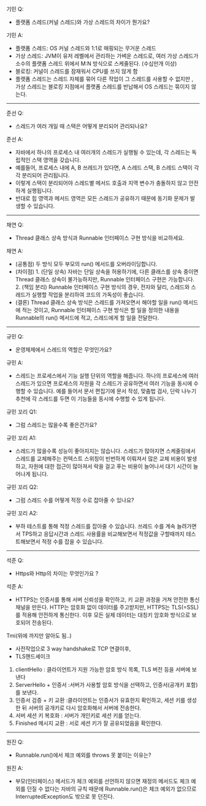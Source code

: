 
기민 Q: 
- 플랫폼 스레드(커널 스레드)와 가상 스레드의 차이가 뭔가요?

기민 A: 
- 플랫폼 스레드: OS 커널 스레드와 1:1로 매핑되는 무거운 스레드
- 가상 스레드: JVM이 유저 레벨에서 관리하는 가벼운 스레드로, 여러 가상 스레드가 소수의 플랫폼 스레드 위에서 M:N 방식으로 스케줄된다. (수십만개 이상)
- 블로킹: 커널이 스레드를 잠재워서 CPU를 쓰지 않게 함
- 플랫폼 스레드는 스레드 자체를 묶어 다른 작업이 그 스레드를 사용할 수 없지만 , 가상 스레드는 블로킹 지점에서 플랫폼 스레드를 반납해서 OS 스레드는 묶이지 않는다. 


---
준선 Q: 
- 스레드가 여러 개일 때 스택은 어떻게 분리되어 관리되나요?

준선 A:
- 자바에서 하나의 프로세스 내 여러개의 스레드가 실행될 수 있는데, 각 스레드는 독립적인 스택 영역을 갖습니다.
- 예를들어, 프로세스 내에 A, B 쓰레드가 있다면, A 스레드 스택, B 스레드 스택이 각각 분리되어 관리됩니다.  
- 이렇게 스택이 분리되어야 스레드별 메서드 호출과 지역 변수가 충돌하지 않고 안전하게 실행됩니다.
- 반대로 힙 영역과 메서드 영역은 모든 스레드가 공유하기 때문에 동기화 문제가 발생할 수 있습니다.

---
채연 Q: 
- Thread 클래스 상속 방식과 Runnable 인터페이스 구현 방식을 비교하세요.

채연 A:
- (공통점) 
		두 방식 모두 부모의 run() 메서드를 오버라이딩합니다.
- (차이점) 
		1. (단일 상속) 자바는 단일 상속을 허용하기에, 다른 클래스를 상속 중이면 Thread 클래스 상속이 불가능하지만, Runnable 인터페이스 구현은 가능합니다.
		2. (책임 분리) Runnable 인터페이스 구현 방식의 경우, 전자와 달리, 스레드와 스레드가 실행할 작업을 분리하여 코드의 가독성이 좋습니다.
- (결론) 
		Thread 클래스 상속 방식은 스레드를 가져오면서 해야할 일을 run() 메서드에 적는 것이고, Runnable 인터페이스 구현 방식은 할 일을 정의한 내용을 Runnable의 run() 메서드에 적고, 스레드에게 할 일을 전달한다.
---
규민 Q:
- 운영체제에서 스레드의 역할은 무엇인가요?

규민 A:
- 스레드는 프로세스에서 기능 실행 단위의 역할을 해줍니다. 하나의 프로세스에 여러 스레드가 있으면 프로세스의 자원을 각 스레드가 공유하면서 여러 기능을 동시에 수행할 수 있습니다. 예를 들어서 문서 편집기에 문서 작성, 맞춤법 검사, 단락 나누기 추천에 각 스레드를 두면 이 기능들을 동시에 수행할 수 있게 됩니다.

규민 꼬리 Q1:
- 그럼 스레드는 많을수록 좋은건가요?
  
규민 꼬리 A1:
- 스레드가 많을수록 성능이 좋아지지는 않습니다. 스레드가 많아지면 스케줄링에서 스레드를 교체해주는 컨텍스트 스위칭이 빈번하게 이뤄져서 많은 교체 비용이 발생하고, 자원에 대한 접근이 많아져서 락을 걸고 푸는 비용이 늘어나서 대기 시간이 늘어나게 됩니다.

규민 꼬리 Q2:
- 그럼 스레드 수를 어떻게 적정 수로 잡아줄 수 있나요?
  
규민 꼬리 A2:
- 부하 테스트를 통해 적정 스레드를 잡아줄 수 있습니다. 쓰레드 수를 계속 늘려가면서 TPS하고 응답시간과 스레드 사용률을 비교해보면서 적정값을 구할때까지 테스트해보면서 적정 수를 잡을 수 있습니다.

---

석준 Q:

- Https와 Http의 차이는 무엇인가요 ?

석준 A:

- HTTPS는 인증서를 통해 서버 신뢰성을 확인하고, 키 교환 과정을 거쳐 안전한 통신 채널을 만든다.
HTTP는 암호화 없이 데이터를 주고받지만, HTTPS는 TLS(=SSL)를 적용해 안전하게 통신한다.
이후 모든 실제 데이터는 대칭키 암호화 방식으로 보호되어 전송된다.

Tmi(위에 까지만 알아도 됨..)
- 사전작업으로 3 way handshake로 TCP 연결이후,
- TLS핸드셰이크
1. clientHello : 클라이언트가 지원 가능한 암호 방식 목록, TLS 버전 등을 서버에 보낸다
2. ServerHello + 인증서 :서버가 사용할 암호 방식을 선택하고, 인증서(공개키 포함)를 보낸다.
3. 인증서 검증 + 키 교환 :클라이언트는 인증서가 유효한지 확인하고, 세션 키를 생성한 뒤 서버의 공개키로 다시 암호화해서 서버에 전송한다.
4. 서버 세션 키 복호화 : 서버가 개인키로 세션 키를 얻는다.
5. Finished 메시지 교환 : 서로 세션 키가 잘 공유되었음을 확인한다.

---

원진 Q:
- Runnable.run()에서 체크 예외를 throws 못 붙이는 이유는?

원진 A:
- 부모(인터페이스) 메서드가 체크 예외를 선언하지 않으면 재정의 메서드도 체크 예외를 던질 수 없다는 자바의 규칙 때문에 
Runnable.run()은 체크 예외가 없으므로 InterruptedException도 밖으로 못 던진다.
